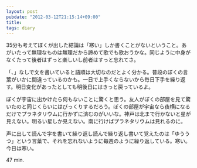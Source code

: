 ```yaml
---
layout: post
pubdate: "2012-03-12T21:15:14+09:00"
title: 
tags: diary
---
```

35分も考えてぼくが出した結論は「寒い」しか書くことがないということ。あがいたって無理なものは無理だから諦めて歌でも歌おうかな。同じように中身がなくたって後者はずっと楽しいし前者はすっと忘れてさ。

「、」なしで文を書いていると語順は大切なのだとよく分かる。普段のぼくの言葉がいかに間違っているのかも。一日で上手くならないから毎日下手を繰り返す。明日変化があったとしても明後日にはきっと戻っているよ。

ぼくが宇宙に出かけたら何もないことに驚くと思う。友人がぼくの部屋を見て驚いたのと同じくらいにはびっくりするだろう。ぼくの部屋が宇宙なら夜横になるだけでプラネタリウムに行かずに済むのがいいな。神戸は北まで行かないと星が見えない。明るい星しか見えない。南に行けばプラネタリウムは見れるのに。

声に出して読んで字を書いて繰り返し読んで繰り返し書いて覚えたのは「ゆううつ」という言葉で、それを忘れないように毎週のように繰り返している。寒い。今日は寒い。

47 min.
